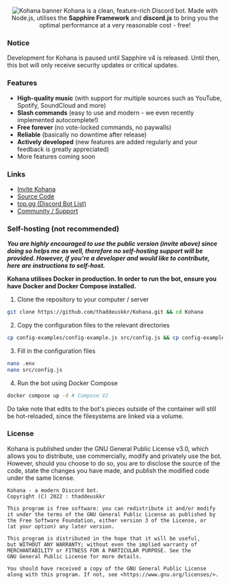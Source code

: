 <p align="center">
<img src="https://user-images.githubusercontent.com/49682825/195901165-7801d058-ab4d-4628-9be3-db97d8880d56.png" alt="Kohana banner" />
Kohana is a clean, feature-rich Discord bot. Made with Node.js, utilises the <strong>Sapphire Framework</strong> and <strong>discord.js</strong> to bring you the optimal performance at a very reasonable cost - free!  
</p>  
  
### Notice
Development for Kohana is paused until Sapphire v4 is released. Until then, this bot will only receive security updates or critical updates.

### Features
- **High-quality music** (with support for multiple sources such as YouTube, Spotify, SoundCloud and more)
- **Slash commands** (easy to use and modern - we even recently implemented autocomplete!)
- **Free forever** (no vote-locked commands, no paywalls)
- **Reliable** (basically no downtime after release)
- **Actively developed** (new features are added regularly and your feedback is greatly appreciated)
- More features coming soon
  
### Links
- [Invite Kohana](https://kohana.tkkr.tk/invite)
- [Source Code](https://kohana.tkkr.tk/github)
- [top.gg (Discord Bot List)](https://top.gg/bot/998515288117096559)
- [Community / Support](https://discord.com/invite/8ZxsPYwgJ9)  
  
### Self-hosting (not recommended)
***You are highly encouraged to use the public version (invite above) since doing so helps me as well, therefore no self-hosting support will be provided. However, if you're a developer and would like to contribute, here are instructions to self-host.***  
  
**Kohana utilises Docker in production. In order to run the bot, ensure you have Docker and Docker Compose installed.**  
1. Clone the repository to your computer / server  
```sh
git clone https://github.com/thaddeuskkr/Kohana.git && cd Kohana
```  
2. Copy the configuration files to the relevant directories
```sh
cp config-examples/config-example.js src/config.js && cp config-examples/.env.example .env
```  
3. Fill in the configuration files
```sh
nano .env
nano src/config.js
```  
4. Run the bot using Docker Compose
```sh
docker compose up -d # Compose V2
```  
Do take note that edits to the bot's pieces outside of the container will still be hot-reloaded, since the filesystems are linked via a volume.

### License
Kohana is published under the GNU General Public License v3.0, which allows you to distribute, use commercially, modify and privately use the bot. However, should you choose to do so, you are to disclose the source of the code, state the changes you have made, and publish the modified code under the same license.  
```
Kohana - a modern Discord bot.
Copyright (C) 2022 : thaddeuskkr

This program is free software: you can redistribute it and/or modify
it under the terms of the GNU General Public License as published by
the Free Software Foundation, either version 3 of the License, or
(at your option) any later version.

This program is distributed in the hope that it will be useful,
but WITHOUT ANY WARRANTY; without even the implied warranty of
MERCHANTABILITY or FITNESS FOR A PARTICULAR PURPOSE. See the
GNU General Public License for more details.

You should have received a copy of the GNU General Public License
along with this program. If not, see <https://www.gnu.org/licenses/>.
```
